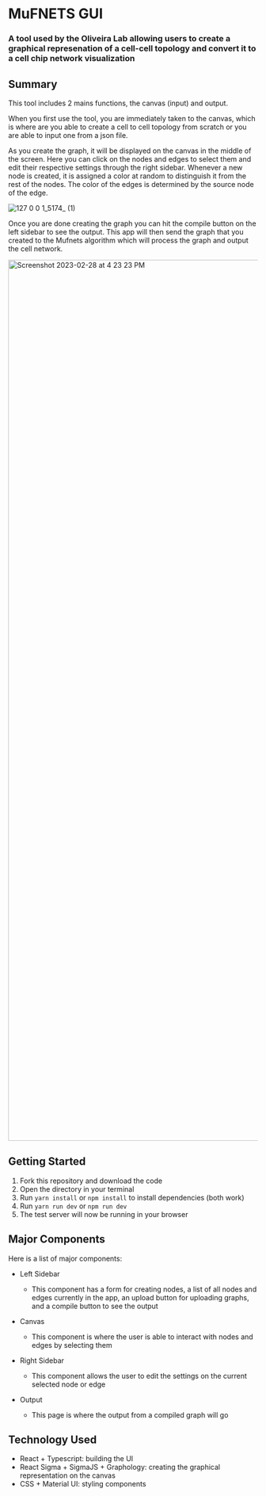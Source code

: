 # MuFNETS GUI

### A tool used by the Oliveira Lab allowing users to create a graphical represenation of a cell-cell topology and convert it to a cell chip network visualization

## Summary

This tool includes 2 mains functions, the canvas (input) and output.

When you first use the tool, you are immediately taken to the canvas, which is where are you able to create a cell to cell topology from scratch or you are able to input one from a json file.

As you create the graph, it will be displayed on the canvas in the middle of the screen. Here you can click on the nodes and edges to select them and edit their respective settings through the right sidebar. Whenever a new node is created, it is assigned a color at random to distinguish it from the rest of the nodes. The color of the edges is determined by the source node of the edge.

![127 0 0 1_5174_ (1)](https://user-images.githubusercontent.com/44075324/224884747-bde866aa-35e2-41a5-9ab4-01df921e8c0a.png)

Once you are done creating the graph you can hit the compile button on the left sidebar to see the output. This app will then send the graph that you created to the Mufnets algorithm which will process the graph and output the cell network.

<img width="1779" alt="Screenshot 2023-02-28 at 4 23 23 PM" src="https://user-images.githubusercontent.com/44075324/224884328-7de1cb11-6bf0-4da3-ba3c-2e19dd14b56b.png">

## Getting Started

1. Fork this repository and download the code
2. Open the directory in your terminal
3. Run `yarn install` or `npm install` to install dependencies (both work)
4. Run `yarn run dev` or `npm run dev`
5. The test server will now be running in your browser

## Major Components

Here is a list of major components:

- Left Sidebar

  - This component has a form for creating nodes, a list of all nodes and edges currently in the app, an upload button for uploading graphs, and a compile button to see the output

- Canvas

  - This component is where the user is able to interact with nodes and edges by selecting them

- Right Sidebar

  - This component allows the user to edit the settings on the current selected node or edge

- Output
  - This page is where the output from a compiled graph will go

## Technology Used

- React + Typescript: building the UI
- React Sigma + SigmaJS + Graphology: creating the graphical representation on the canvas
- CSS + Material UI: styling components
